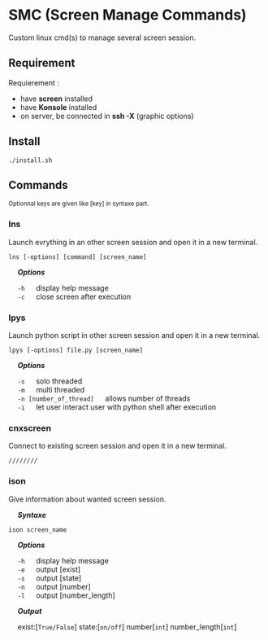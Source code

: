 # SMC (Screen Manage Commands)
Custom linux cmd(s) to manage several screen session.

## Requirement

Requierement :
- have **screen** installed
- have **Konsole** installed
- on server, be connected in **ssh -X** (graphic options)

## Install

```
./install.sh
```

## Commands

<sup>
Optionnal keys are given like [key] in syntaxe part.
</sup>

### lns
Launch evrything in an other screen session and open it in a new terminal.

```
lns [-options] [command] [screen_name]
```

&emsp; ***Options***<br/>

&emsp; ```-h``` &emsp; display help message<br/>
&emsp; ```-c``` &emsp; close screen after execution<br/>

### lpys
Launch python script in other screen session and open it in a new terminal.

```
lpys [-options] file.py [screen_name]
```

&emsp; ***Options***<br/>

&emsp; ```-s``` &emsp; solo threaded<br/>
&emsp; ```-m``` &emsp; multi threaded<br/>
&emsp; ```-n [number_of_thread]``` &emsp; allows number of threads<br/>
&emsp; ```-i``` &emsp; let user interact user with python shell after execution<br/>
        
### cnxscreen
Connect to existing screen session and open it in a new terminal.

```
//////// 
```

### ison
Give information about wanted screen session.

&emsp; ***Syntaxe***<br/>

```
ison screen_name
```
&emsp; ***Options***<br/>

&emsp; ```-h``` &emsp; display help message<br/>
&emsp; ```-e``` &emsp; output [exist]<br/>
&emsp; ```-s``` &emsp; output [state]<br/>
&emsp; ```-n``` &emsp; output [number]<br/>
&emsp; ```-l``` &emsp; output [number_length]<br/>

&emsp; ***Output***<br/>

&emsp; exist:[```True/False```] state:[```on/off```] number[```int```] number_length[```int```]


